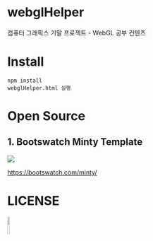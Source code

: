 # webglHelper
컴퓨터 그래픽스 기말 프로젝트 - WebGL 공부 컨텐츠    

# Install
    npm install
    webglHelper.html 실행


# Open Source
## 1. Bootswatch Minty Template
<img src="https://unpkg.com/bootswatch@3.3.0/assets/img/logo.png">


https://bootswatch.com/minty/

# LICENSE
<img src="https://upload.wikimedia.org/wikipedia/commons/thumb/f/f1/Cc-by-nc-nd_icon.svg/1920px-Cc-by-nc-nd_icon.svg.png" width="10%">
